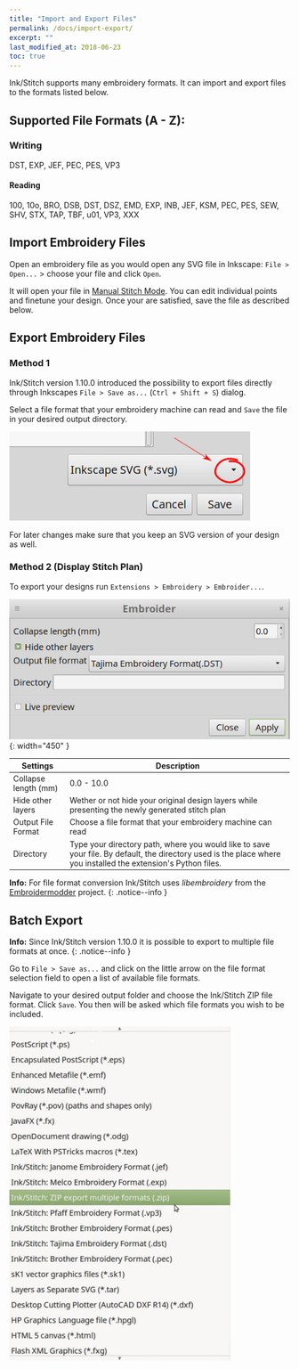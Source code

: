 ```yaml
---
title: "Import and Export Files"
permalink: /docs/import-export/
excerpt: ""
last_modified_at: 2018-06-23
toc: true
---
```


Ink/Stitch supports many embroidery formats. It can import and export files to the formats listed below.

## Supported File Formats (A - Z):

### Writing
DST, EXP, JEF, PEC, PES, VP3

#### Reading
100, 10o, BRO, DSB, DST, DSZ, EMD, EXP, INB, JEF, KSM, PEC, PES, SEW, SHV, STX, TAP, TBF, u01, VP3, XXX

## Import Embroidery Files

Open an embroidery file as you would open any SVG file in Inkscape: `File > Open...` > choose your file and click `Open`.

It will open your file in [Manual Stitch Mode](/docs/stitches/stroke/#manual-stitch-mode). You can edit individual points and finetune your design. Once your are satisfied, save the file as described below.

## Export Embroidery Files

### Method 1

Ink/Stitch version 1.10.0 introduced the possibility to export files directly through Inkscapes `File > Save as...` (`Ctrl + Shift + S`) dialog.

Select a file format that your embroidery machine can read and `Save` the file in your desired output directory.

![File Format Field](/assets/images/docs/export-selection-field.jpg)

For later changes make sure that you keep an SVG version of your design as well.

### Method 2 (Display Stitch Plan)
To export your designs run `Extensions > Embroidery > Embroider...`.

![Embroider...](/assets/images/docs/embroider.jpg){: width="450" }

Settings|Description
---|---
Collapse length (mm)|0.0 - 10.0
Hide other layers|Wether or not hide your original design layers while presenting the newly generated stitch plan
Output File Format|Choose a file format that your embroidery machine can read
Directory|Type your directory path, where you would like to save your file. By default, the directory used is the place where you installed the extension's Python files.

**Info:** For file format conversion Ink/Stitch uses *libembroidery* from the [Embroidermodder](https://github.com/Embroidermodder/Embroidermodder) project.
{: .notice--info }

## Batch Export

**Info:** Since Ink/Stitch version 1.10.0 it is possible to export to multiple file formats at once.
{: .notice--info }

Go to `File > Save as...` and click on the little arrow on the file format selection field to open a list of available file formats.

Navigate to your desired output folder and choose the Ink/Stitch ZIP file format. Click `Save`. You then will be asked which file formats you wish to be included.

![Batch Export](/assets/images/docs/export-batch.jpg)


